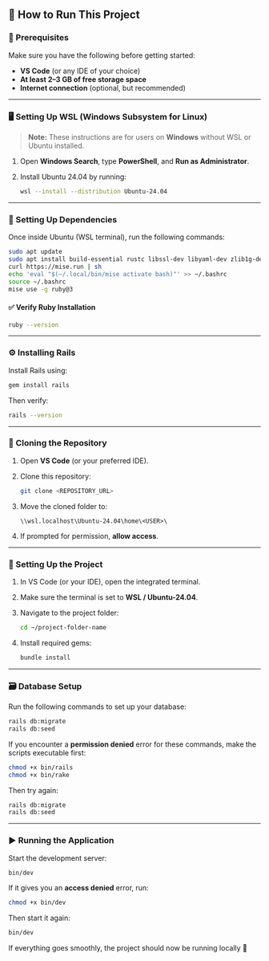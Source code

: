## 🚀 How to Run This Project

### 🧰 Prerequisites

Make sure you have the following before getting started:

* **VS Code** (or any IDE of your choice)
* **At least 2–3 GB of free storage space**
* **Internet connection** (optional, but recommended)

---

### 🖥️ Setting Up WSL (Windows Subsystem for Linux)

> **Note:** These instructions are for users on **Windows** without WSL or Ubuntu installed.

1. Open **Windows Search**, type **PowerShell**, and **Run as Administrator**.
2. Install Ubuntu 24.04 by running:

   ```bash
   wsl --install --distribution Ubuntu-24.04
   ```

---

### 🧱 Setting Up Dependencies

Once inside Ubuntu (WSL terminal), run the following commands:

```bash
sudo apt update
sudo apt install build-essential rustc libssl-dev libyaml-dev zlib1g-dev libgmp-dev -y
curl https://mise.run | sh
echo 'eval "$(~/.local/bin/mise activate bash)"' >> ~/.bashrc
source ~/.bashrc
mise use -g ruby@3
```

#### ✅ Verify Ruby Installation

```bash
ruby --version
```

---

### ⚙️ Installing Rails

Install Rails using:

```bash
gem install rails
```

Then verify:

```bash
rails --version
```

---

### 📂 Cloning the Repository

1. Open **VS Code** (or your preferred IDE).
2. Clone this repository:

   ```bash
   git clone <REPOSITORY_URL>
   ```
3. Move the cloned folder to:

   ```
   \\wsl.localhost\Ubuntu-24.04\home\<USER>\
   ```
4. If prompted for permission, **allow access**.

---

### 🧩 Setting Up the Project

1. In VS Code (or your IDE), open the integrated terminal.
2. Make sure the terminal is set to **WSL / Ubuntu-24.04**.
3. Navigate to the project folder:

   ```bash
   cd ~/project-folder-name
   ```
4. Install required gems:

   ```bash
   bundle install
   ```

---

### 🗃️ Database Setup

Run the following commands to set up your database:

```bash
rails db:migrate
rails db:seed
```

If you encounter a **permission denied** error for these commands, make the scripts executable first:

```bash
chmod +x bin/rails
chmod +x bin/rake
```

Then try again:

```bash
rails db:migrate
rails db:seed
```

---

### ▶️ Running the Application

Start the development server:

```bash
bin/dev
```

If it gives you an **access denied** error, run:

```bash
chmod +x bin/dev
```

Then start it again:

```bash
bin/dev
```

If everything goes smoothly, the project should now be running locally 🎉
